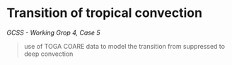 # Transition of tropical convection

*GCSS - Working Grop 4, Case 5*

> use of TOGA COARE data to model the transition from suppressed to deep
convection


